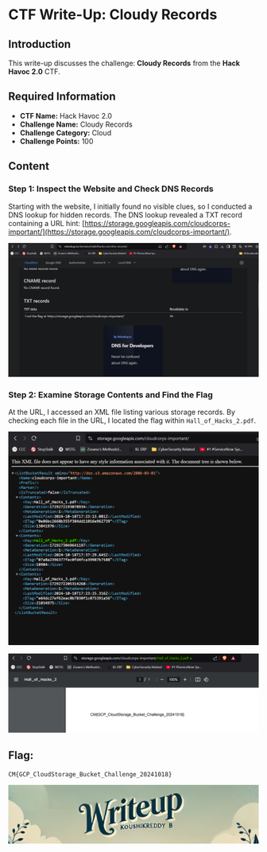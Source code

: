 # CTF Write-Up: Cloudy Records

## Introduction

This write-up discusses the challenge: **Cloudy Records** from the **Hack Havoc 2.0** CTF.

## Required Information

- **CTF Name:** Hack Havoc 2.0
- **Challenge Name:** Cloudy Records
- **Challenge Category:** Cloud
- **Challenge Points:** 100

## Content

### Step 1: Inspect the Website and Check DNS Records
Starting with the website, I initially found no visible clues, so I conducted a DNS lookup for hidden records.
The DNS lookup revealed a TXT record containing a URL hint: [https://storage.googleapis.com/cloudcorps-important/](https://storage.googleapis.com/cloudcorps-important/).

![](src\images\35.png)

### Step 2: Examine Storage Contents and Find the Flag
At the URL, I accessed an XML file listing various storage records. By checking each file in the URL, I located the flag within `Hall_of_Hacks_2.pdf`.

![](src\images\36.png)

![](src\images\37.png)

## Flag: 
    CM{GCP_CloudStorage_Bucket_Challenge_20241018}               

![CTF Writeup by KoushikReddyB](src\images\Credits.png)







